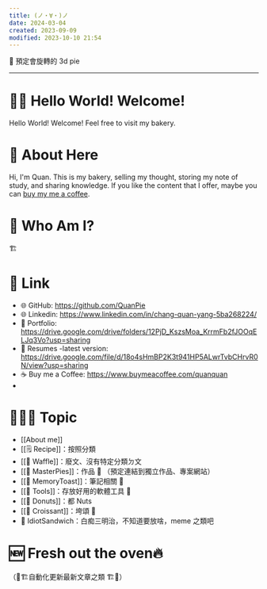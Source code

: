 ```yaml
---
title: (ノ・∀・)ノ
date: 2024-03-04
created: 2023-09-09
modified: 2023-10-10 21:54
---
```

🚧 預定會旋轉的 3d pie

---
# 👋🏼 Hello World! Welcome!
Hello World! Welcome! Feel free to visit my bakery. 

# 💫 About Here
Hi, I'm Quan. This is my bakery, selling my thought, storing my note of study, and sharing knowledge. If you like the content that I offer, maybe you can [buy my me a coffee](https://www.buymeacoffee.com/quanquan).

# 🤔 Who Am I?
🏗️

# 🔗 Link
- 🌐 GitHub: https://github.com/QuanPie
- 🌐 Linkedin: https://www.linkedin.com/in/chang-quan-yang-5ba268224/
- 📁 Portfolio: https://drive.google.com/drive/folders/12PjD_KszsMoa_KrrmFb2fJOOqELJq3Vo?usp=sharing
-  📄 Resumes -latest version: https://drive.google.com/file/d/18o4sHmBP2K3t941HP5ALwrTvbCHrvR0N/view?usp=sharing
- ☕ Buy me a Coffee:  https://www.buymeacoffee.com/quanquan
- 

# 🧑🏼‍🍳 Topic
- [[About me]]
- [[🗒️ Recipe]]：按照分類
- [[🧇 Waffle]]：廢文、沒有特定分類ㄉ文 
- [[🥧 MasterPies]]：作品 🚧 （預定連結到獨立作品、專案網站）
- [[🍞 MemoryToast]]：筆記相關 🚧
- [[🍴 Tools]]：存放好用的軟體工具 🚧
- [[🍩  Donuts]]：都 Nuts
- [[🥐 Croissant]]：垮頌 🚧
- 🥪 IdiotSandwich：白痴三明治，不知道要放啥，meme 之類吧
# 🆕 Fresh out the oven🔥
（🚧🏗️自動化更新最新文章之類 🏗️🚧）